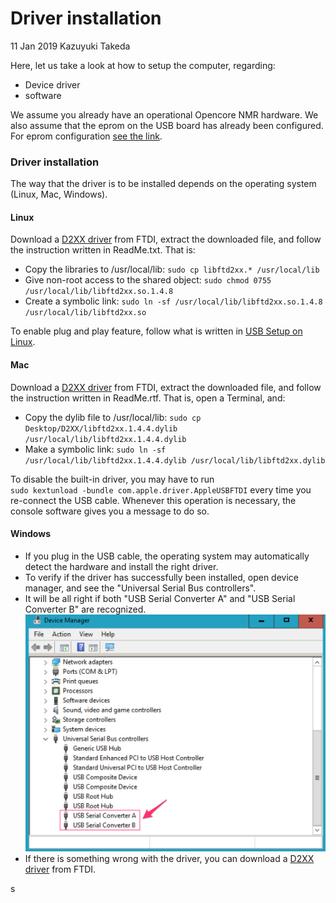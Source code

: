 # Driver installation
11 Jan 2019 Kazuyuki Takeda  

Here, let us take a look at how to setup the computer, regarding:
- Device driver  
- software  

We assume you already have an operational Opencore NMR hardware. We also assume that the eprom on the USB board has already been configured. For eprom configuration [see the link](../usb_eprom/mprog.md).

### Driver installation
The way that the driver is to be installed depends on the operating system (Linux, Mac, Windows).

#### Linux
Download a [D2XX driver](https://www.ftdichip.com/Drivers/D2XX.htm) from FTDI, extract the downloaded file, and follow the instruction written in ReadMe.txt. That is:
- Copy the libraries to /usr/local/lib:
`sudo cp libftd2xx.* /usr/local/lib`
- Give non-root access to the shared object:
`sudo chmod 0755 /usr/local/lib/libftd2xx.so.1.4.8`
- Create a symbolic link:
`sudo ln -sf /usr/local/lib/libftd2xx.so.1.4.8 /usr/local/lib/libftd2xx.so`

To enable plug and play feature, follow what is written in [USB Setup on Linux](../USBSetupOnLinux.md).

#### Mac
Download a [D2XX driver](https://www.ftdichip.com/Drivers/D2XX.htm) from FTDI, extract the downloaded file, and follow the instruction written in ReadMe.rtf. That is, open a Terminal, and:
- Copy the dylib file to /usr/local/lib:
  `sudo cp Desktop/D2XX/libftd2xx.1.4.4.dylib /usr/local/lib/libftd2xx.1.4.4.dylib`
- Make a symbolic link:
  `sudo ln -sf /usr/local/lib/libftd2xx.1.4.4.dylib /usr/local/lib/libftd2xx.dylib`

To disable the built-in driver, you may have to run  
`sudo kextunload -bundle com.apple.driver.AppleUSBFTDI`
every time you re-connect the USB cable. Whenever this operation is necessary, the console software gives you a message to do so.

#### Windows
- If you plug in the USB cable, the operating system may automatically detect the hardware and install the right driver.  
- To verify if the driver has successfully been installed, open device manager, and see the "Universal Serial Bus controllers".  
- It will be all right if both "USB Serial Converter A" and "USB Serial Converter B" are recognized.  
![](deviceManager_win.png)
- If there is something wrong with the driver, you can download a [D2XX driver](https://www.ftdichip.com/Drivers/D2XX.htm) from FTDI.  

s
